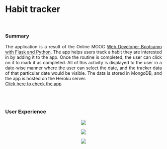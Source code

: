# Habit tracker

<br>

### Summary

<p align="justify">
  The application is a result of the Online MOOC <a href="https://www.udemy.com/course/web-developer-bootcamp-flask-python/?src=sac&kw=web+developer+bootcamp+with+flask+and+pytho"> Web Developer Bootcamp with Flask and Python</a>. The app helps users track a habit they are interested in by adding it to the app. Once the routine is completed, the user can click on it to mark it as completed. All of this activity is displayed to the user in a date-wise manner where the user can select the date, and the tracker data of that particular date would be visible. The data is stored in MongoDB, and the app is hosted on the Heroku server.  <br> <a href="https://km-habit-tracker.herokuapp.com"> Click here to check the app </a>
</p>

<br>
<br>

### User Experience

<p align="center">
  <img src="UX_UI.png">
</p>

<p align="center">
  <img src="Completed.png">
</p>

<p align="center">
  <img src="Add_New.png">
</p>
